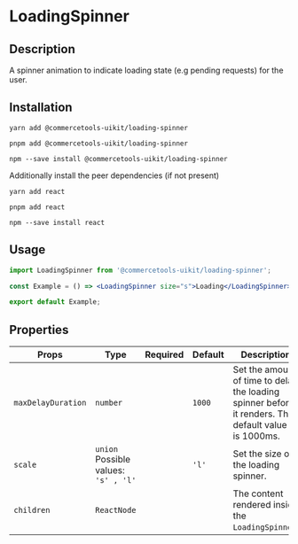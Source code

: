 <!-- THIS IS AN AUTOGENERATED FILE. DO NOT EDIT THIS FILE DIRECTLY. -->
<!-- This file is created by the `pnpm generate-readme` script. -->

# LoadingSpinner

## Description

A spinner animation to indicate loading state (e.g pending requests) for the user.

## Installation

```
yarn add @commercetools-uikit/loading-spinner
```

```
pnpm add @commercetools-uikit/loading-spinner
```

```
npm --save install @commercetools-uikit/loading-spinner
```

Additionally install the peer dependencies (if not present)

```
yarn add react
```

```
pnpm add react
```

```
npm --save install react
```

## Usage

```jsx
import LoadingSpinner from '@commercetools-uikit/loading-spinner';

const Example = () => <LoadingSpinner size="s">Loading</LoadingSpinner>;

export default Example;
```

## Properties

| Props              | Type                                         | Required | Default | Description                                                                                                |
| ------------------ | -------------------------------------------- | :------: | ------- | ---------------------------------------------------------------------------------------------------------- |
| `maxDelayDuration` | `number`                                     |          | `1000`  | Set the amount of time to delay the loading spinner before it renders.&#xA;The default value of is 1000ms. |
| `scale`            | `union`<br/>Possible values:<br/>`'s' , 'l'` |          | `'l'`   | Set the size of the loading spinner.                                                                       |
| `children`         | `ReactNode`                                  |          |         | The content rendered inside the `LoadingSpinner`.                                                          |
